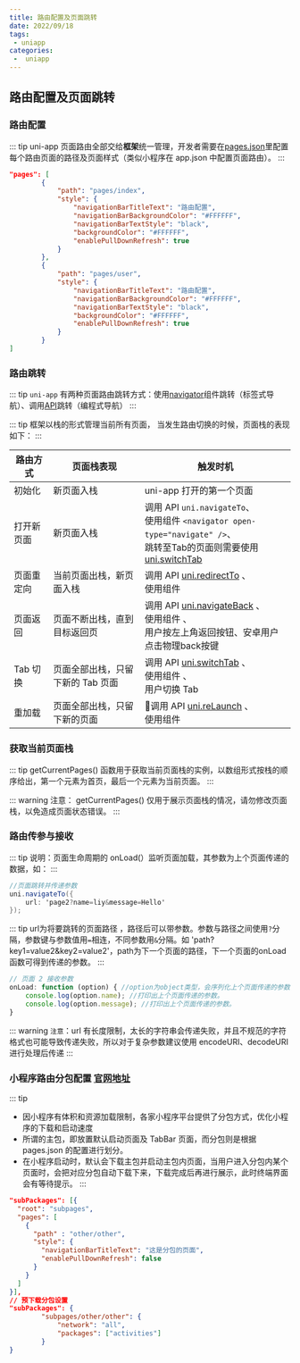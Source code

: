 ```yaml
---
title: 路由配置及页面跳转
date: 2022/09/18
tags:
 - uniapp
categories:
 -  uniapp
---
```


## 路由配置及页面跳转

### 路由配置

::: tip
uni-app 页面路由全部交给**框架**统一管理，开发者需要在[pages.json](https://links.jianshu.com/go?to=https%3A%2F%2Funiapp.dcloud.io%2Fcollocation%2Fpages%3Fid%3Dpages)里配置每个路由页面的路径及页面样式（类似小程序在 app.json 中配置页面路由）。
:::

````json
"pages": [
		{
			"path": "pages/index",
			"style": {
				"navigationBarTitleText": "路由配置",
				"navigationBarBackgroundColor": "#FFFFFF",
				"navigationBarTextStyle": "black",
				"backgroundColor": "#FFFFFF",
				"enablePullDownRefresh": true
			}
		},
		{
			"path": "pages/user",
			"style": {
				"navigationBarTitleText": "路由配置",
				"navigationBarBackgroundColor": "#FFFFFF",
				"navigationBarTextStyle": "black",
				"backgroundColor": "#FFFFFF",
				"enablePullDownRefresh": true
			}
		}
]
````

### 路由跳转

::: tip
`uni-app` 有两种页面路由跳转方式：使用[navigator](https://uniapp.dcloud.io/component/navigator)组件跳转（标签式导航）、调用[API](https://uniapp.dcloud.io/api/router)跳转（编程式导航）
:::

::: tip
框架以栈的形式管理当前所有页面， 当发生路由切换的时候，页面栈的表现如下：
:::

| 路由方式   | 页面栈表现                        | 触发时机                                                     |
| ---------- | --------------------------------- | ------------------------------------------------------------ |
| 初始化     | 新页面入栈                        | uni-app 打开的第一个页面                                     |
| 打开新页面 | 新页面入栈                        | 调用 API  `uni.navigateTo`、<br />使用组件 `<navigator open-type="navigate" />`、<br />跳转至Tab的页面则需要使用[uni.switchTab](https://uniapp.dcloud.io/api/router?id=switchtab) |
| 页面重定向 | 当前页面出栈，新页面入栈          | 调用 API  [uni.redirectTo](https://uniapp.dcloud.io/api/router?id=redirectto) 、<br />使用组件 |
| 页面返回   | 页面不断出栈，直到目标返回页      | 调用 API  [uni.navigateBack](https://uniapp.dcloud.io/api/router?id=navigateback)  、<br />使用组件 、<br />用户按左上角返回按钮、安卓用户点击物理back按键 |
| Tab 切换   | 页面全部出栈，只留下新的 Tab 页面 | 调用 API  [uni.switchTab](https://uniapp.dcloud.io/api/router?id=switchtab) 、<br />使用组件 、<br />用户切换 Tab |
| 重加载     | 页面全部出栈，只留下新的页面      | 调用 API  [uni.reLaunch](https://uniapp.dcloud.io/api/router?id=relaunch) 、<br />使用组件 |


### 获取当前页面栈

::: tip
getCurrentPages() 函数用于获取当前页面栈的实例，以数组形式按栈的顺序给出，第一个元素为首页，最后一个元素为当前页面。
:::

::: warning
注意： getCurrentPages() 仅用于展示页面栈的情况，请勿修改页面栈，以免造成页面状态错误。
:::

### 路由传参与接收

::: tip
说明：页面生命周期的 onLoad(）监听页面加载，其参数为上个页面传递的数据，如：
:::

```csharp
//页面跳转并传递参数
uni.navigateTo({
    url: 'page2?name=liy&message=Hello'
});
```

::: tip
url为将要跳转的页面路径 ，路径后可以带参数。参数与路径之间使用`?`分隔，参数键与参数值用`=`相连，不同参数用`&`分隔。如 'path?key1=value2&key2=value2'，path为下一个页面的路径，下一个页面的onLoad函数可得到传递的参数。
:::

```jsx
// 页面 2 接收参数
onLoad: function (option) { //option为object类型，会序列化上个页面传递的参数
	console.log(option.name); //打印出上个页面传递的参数。
	console.log(option.message); //打印出上个页面传递的参数。
}
```

::: warning
`注意`：url 有长度限制，太长的字符串会传递失败，并且不规范的字符格式也可能导致传递失败，所以对于复杂参数建议使用 encodeURI、decodeURI 进行处理后传递
:::

### 小程序路由分包配置 [官网地址](https://uniapp.dcloud.net.cn/collocation/pages.html#preloadrule)

::: tip
+ 因小程序有体积和资源加载限制，各家小程序平台提供了分包方式，优化小程序的下载和启动速度
+ 所谓的主包，即放置默认启动页面及 TabBar 页面，而分包则是根据 pages.json 的配置进行划分。
+ 在小程序启动时，默认会下载主包并启动主包内页面，当用户进入分包内某个页面时，会把对应分包自动下载下来，下载完成后再进行展示，此时终端界面会有等待提示。
:::

`````json
"subPackages": [{
  "root": "subpages",
  "pages": [
    {
      "path" : "other/other",
      "style": {
        "navigationBarTitleText": "这是分包的页面",
        "enablePullDownRefresh": false
      }
    }
  ]
}],
// 预下载分包设置
"subPackages": {
		"subpages/other/other": {
			"network": "all",
			"packages": ["activities"]
		}
}
`````
